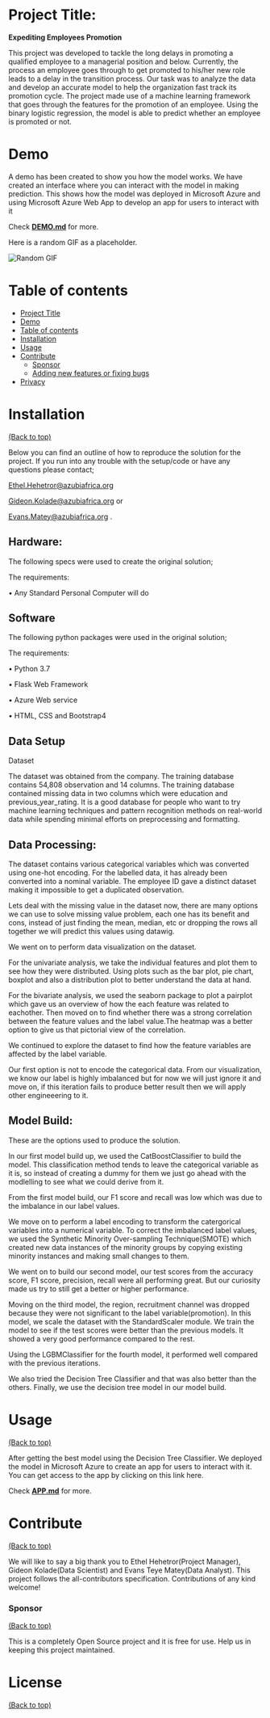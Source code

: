 # Project Title:
**Expediting Employees Promotion**

This project was developed to tackle the long delays in promoting a qualified employee to a managerial position and below. 
Currently, the process an employee goes through to get promoted to his/her new role leads to a delay in the transition process. 
Our task was to analyze the data and develop an accurate model to help the organization fast track its promotion cycle. 
The project made use of a machine learning framework that goes through the features for the promotion of an employee. 
Using the binary logistic regression, the model is able to predict whether an employee is promoted or not.


# Demo

A demo has been created to show you how the model works.
We have created an interface where you can interact with the model in making prediction.
This shows how the model was deployed in Microsoft Azure and using Microsoft Azure Web App to develop an app for users to interact with it

Check [**DEMO.md**](https://kapwi.ng/c/a3JjSzuv) for more.

Here is a random GIF as a placeholder.

![Random GIF](https://media.giphy.com/media/L2r3WglNffC25Zem0P/giphy.gif) 

# Table of contents

- [Project Title](#project-title)
- [Demo](#demo)
- [Table of contents](#table-of-contents)
- [Installation](#installation)
- [Usage](#usage)
- [Contribute](#contribute)
    - [Sponsor](#sponsor)
    - [Adding new features or fixing bugs](#adding-new-features-or-fixing-bugs)
- [Privacy](#privacy)

# Installation
[(Back to top)](#table-of-contents)

Below you can find an outline of how to reproduce the solution for the project.
If you run into any trouble with the setup/code or have any questions please contact;

Ethel.Hehetror@azubiafrica.org 

Gideon.Kolade@azubiafrica.org or

Evans.Matey@azubiafrica.org .

## Hardware: 
The following specs were used to create the original solution;

The requirements:

•	Any Standard Personal Computer will do 

## Software 
The following python packages were used in the original solution; 

The requirements:

•	Python 3.7

•	Flask Web Framework

•	Azure Web service

•	HTML, CSS and Bootstrap4

## Data Setup

Dataset

The dataset was obtained from the company. 
The training database contains 54,808 observation and 14 columns. 
The training database contained missing data in two columns which were education and previous_year_rating. 
It is a good database for people who want to try machine learning techniques and pattern recognition methods on real-world data while spending minimal efforts on preprocessing and formatting.


## Data Processing:
The dataset contains various categorical variables which was converted using one-hot encoding. For the labelled data, it has already been converted into a nominal variable.
The employee ID gave a distinct dataset making it impossible to get a duplicated observation. 

Lets deal with the missing value in the dataset now, there are many options we can use to solve missing value problem, each one has its benefit and cons, instead of just finding the mean, median, etc or dropping the rows all together we will predict this values using datawig.

We went on to perform data visualization on the dataset.

For the univariate analysis, we take the individual features and plot them to see how they were distributed.
Using plots such as the bar plot, pie chart, boxplot and also a distribution plot to better understand the data at hand.

For the bivariate analysis, we used the seaborn package to plot a pairplot which gave us an overview of how the each feature was related to eachother. Then moved on to find whether there was a strong correlation between the feature values and the label value.The heatmap was a better option to give us that pictorial view of the correlation.

We continued to explore the dataset to find how the feature variables are affected by the label variable.

Our first option is not to encode the categorical data. From our visualization, we know our label is highly imbalanced but for now we will just ignore it and move on, if this iteration fails to produce better result then we will apply other engineeering to it.

## Model Build:
These are the options used to produce the solution.

In our first model build up, we used the CatBoostClassifier to build the model. This classification method tends to leave the categorical variable as it is, so instead of creating a dummy for them we just go ahead with the modlelling to see what we could derive from it.

From the first model build, our F1 score and recall was low which was due to the imbalance in our label values.

We move on to perform a label encoding to transform the catergorical variables into a numerical variable.
To correct the imbalanced label values, we used the Synthetic Minority Over-sampling Technique(SMOTE) which created new data instances of the minority groups by copying existing minority instances and making small changes to them.

We went on to build our second model, our test scores from the accuracy score, F1 score, precision, recall were all performing great.
But our curiosity made us try to still get a better or higher performance.

Moving on the third model, the region, recruitment channel was dropped because they were not significant to the label variable(promotion).
In this model, we scale the dataset with the StandardScaler module. We train the model to see if the test scores were better than the previous models. It showed a very good performance compared to the rest.

Using the LGBMClassifier for the fourth model, it performed well compared with the previous iterations.

We also tried the Decision Tree Classifier and that was also better than the others.
Finally, we use the decision tree model in our model build.    

# Usage
[(Back to top)](#table-of-contents)

After getting the best model using the Decision Tree Classifier. We deployed the model in Microsoft Azure to create an app for users to interact with it.
You can get access to the app by clicking on this link here.

Check [**APP.md**](https://expediteservice.azurewebsites.net) for more.


# Contribute
[(Back to top)](#table-of-contents)

We will like to say a big thank you to Ethel Hehetror(Project Manager), Gideon Kolade(Data Scientist) and Evans Teye Matey(Data Analyst).
This project follows the all-contributors specification. 
Contributions of any kind welcome!


### Sponsor
[(Back to top)](#table-of-contents)

This is a completely Open Source project and it is free for use.
Help us in keeping this project maintained.


# License
[(Back to top)](#table-of-contents)






